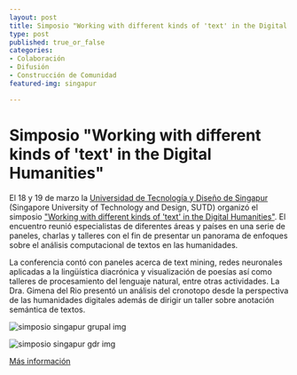 ```yaml
---
layout: post
title: Simposio "Working with different kinds of 'text' in the Digital Humanities"
type: post
published: true_or_false
categories:
- Colaboración
- Difusión
- Construcción de Comunidad
featured-img: singapur

---
```


# Simposio "Working with different kinds of 'text' in the Digital Humanities"

El 18 y 19 de marzo la [Universidad de Tecnología y Diseño de Singapur](https://www.sutd.edu.sg) (Singapore University of Technology and Design, SUTD) organizó el simposio ["Working with different kinds of 'text' in the Digital Humanities"](https://hass.sutd.edu.sg/news-events/event/seminar-series/digital-humanities-working-different-kinds-text-digital-humanities/). El encuentro reunió especialistas de diferentes áreas y países en una serie de paneles, charlas y talleres con el fin de presentar un panorama de enfoques sobre el análisis computacional de textos en las humanidades. 

La conferencia contó con paneles acerca de text mining, redes neuronales aplicadas a la lingüística diacrónica y visualización de poesías así como talleres de procesamiento del lenguaje natural, entre otras actividades. La Dra. Gimena del Rio presentó un análisis del cronotopo desde la perspectiva de las humanidades digitales además de dirigir un taller sobre anotación semántica de textos. 


![simposio singapur grupal img](/assets/img/posts/simposio-singapur00.jpg)

![simposio singapur gdr img](/assets/img/posts/simposio-singapur01.jpg)

[Más información](https://hass.sutd.edu.sg/research/research-highlights/sutd-launches-inaugural-digital-humanities-symposium)
